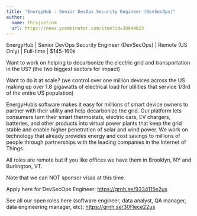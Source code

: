 ```yaml
---
title: "EnergyHub : Senior DevOps Security Engineer (DevSecOps)"
author:
  name: thisjustinm
  url: https://news.ycombinator.com/item?id=38844823
---
```

EnergyHub | Senior DevOps Security Engineer (DevSecOps) | Remote (US Only) | Full-time | $145-160k

Want to work on helping to decarbonize the electric grid and transportation in the US? (the two biggest sectors for impact)

Want to do it at scale? (we control over one million devices across the US making up over 1.8 gigawatts of electrical load for utilities that service 1&#x2F;3rd of the entire US population)

EnergyHub’s software makes it easy for millions of smart device owners to partner with their utility and help decarbonize the grid. Our platform lets consumers turn their smart thermostats, electric cars, EV chargers, batteries, and other products into virtual power plants that keep the grid stable and enable higher penetration of solar and wind power. We work on technology that already provides energy and cost savings to millions of people through partnerships with the leading companies in the Internet of Things.

All roles are remote but if you like offices we have them in Brooklyn, NY and Burlington, VT.

Note that we can NOT sponsor visas at this time.

Apply here for DevSecOps Engineer: <a href="https:&#x2F;&#x2F;grnh.se&#x2F;9334115e2us" rel="nofollow">https:&#x2F;&#x2F;grnh.se&#x2F;9334115e2us</a>

See all our open roles here (software engineer, data analyst, QA manager, data engineering manager, etc): <a href="https:&#x2F;&#x2F;grnh.se&#x2F;30f1ece22us" rel="nofollow">https:&#x2F;&#x2F;grnh.se&#x2F;30f1ece22us</a>
